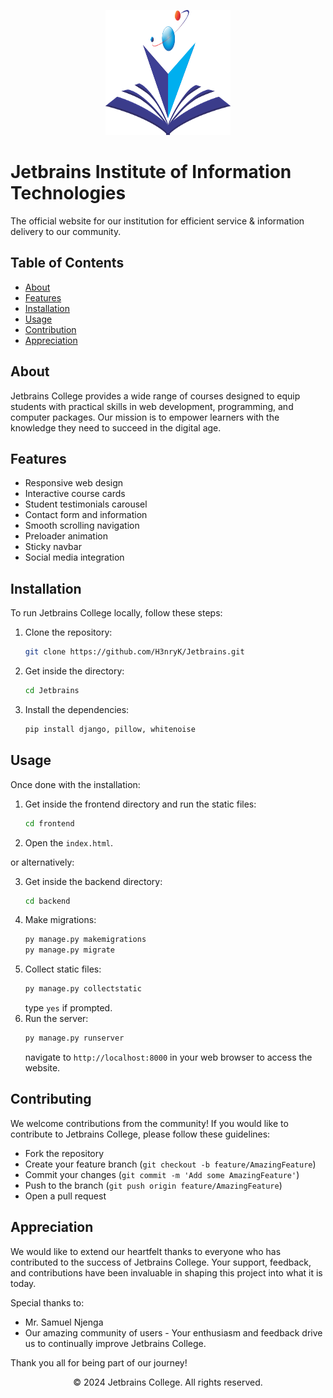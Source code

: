 <p align="center">
    <img src="./frontend/assets/images/logo.png" alt="Jetbrains College" width="200" height="200">
</p>

# Jetbrains Institute of Information Technologies

The official website for our institution for efficient service &amp; information delivery to our community.


## Table of Contents

- [About](#about)
- [Features](#features)
- [Installation](#installation)
- [Usage](#usage)
- [Contribution](#contributing)
- [Appreciation](#appreciation)

## About

Jetbrains College provides a wide range of courses designed to equip students with practical skills in web development, programming, and computer packages. Our mission is to empower learners with the knowledge they need to succeed in the digital age.

## Features

- Responsive web design
- Interactive course cards
- Student testimonials carousel
- Contact form and information
- Smooth scrolling navigation
- Preloader animation
- Sticky navbar
- Social media integration

## Installation

To run Jetbrains College locally, follow these steps:

1. Clone the repository:
    ```bash
    git clone https://github.com/H3nryK/Jetbrains.git
    ```
2. Get inside the directory:
    ```bash
    cd Jetbrains
    ```
3. Install the dependencies:
    ```bash
    pip install django, pillow, whitenoise
    ```

## Usage 

Once done with the installation:

1. Get inside the frontend directory and run the static files:
    ```bash
    cd frontend
    ```
2. Open the `index.html`.

or alternatively:

3. Get inside the backend directory:
    ```bash
    cd backend
    ```
4. Make migrations:
    ```bash
    py manage.py makemigrations
    py manage.py migrate
    ```
5. Collect static files:
    ```bash
    py manage.py collectstatic
    ```
    type `yes` if prompted.
6. Run the server:
    ```bash
    py manage.py runserver
    ```
    navigate to `http://localhost:8000` in your web browser to access the website.

## Contributing

We welcome contributions from the community! If you would like to contribute to Jetbrains College, please follow these guidelines:

- Fork the repository
- Create your feature branch (`git checkout -b feature/AmazingFeature`)
- Commit your changes (`git commit -m 'Add some AmazingFeature'`)
- Push to the branch (`git push origin feature/AmazingFeature`)
- Open a pull request

## Appreciation

We would like to extend our heartfelt thanks to everyone who has contributed to the success of Jetbrains College. Your support, feedback, and contributions have been invaluable in shaping this project into what it is today.

Special thanks to:

- Mr. Samuel Njenga
- Our amazing community of users - Your enthusiasm and feedback drive us to continually improve Jetbrains College.

Thank you all for being part of our journey!

<p align="center">
    © 2024 Jetbrains College. All rights reserved.
</p>
